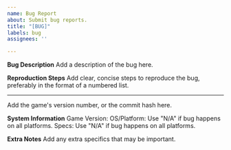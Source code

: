 ```yaml
---
name: Bug Report
about: Submit bug reports.
title: "[BUG]"
labels: bug
assignees: ''

---
```


**Bug Description**
Add a description of the bug here.

**Reproduction Steps**
Add clear, concise steps to reproduce the bug, preferably in the format of a numbered list.

****
Add the game's version number, or the commit hash here.

**System Information**
Game Version: 
OS/Platform: Use "N/A" if bug happens on all platforms.
Specs: Use "N/A" if bug happens on all platforms.

**Extra Notes**
Add any extra specifics that may be important.
